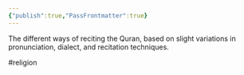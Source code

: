 ```yaml
---
{"publish":true,"PassFrontmatter":true}
---
```


The different ways of reciting the Quran, based on slight variations in pronunciation, dialect, and recitation techniques.

#religion
